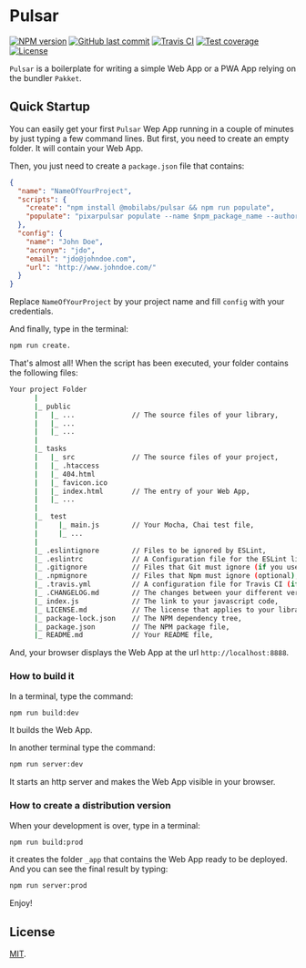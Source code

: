 # Pulsar

[![NPM version][npm-image]][npm-url]
[![GitHub last commit][commit-image]][commit-url]
[![Travis CI][travis-image]][travis-url]
[![Test coverage][coveralls-image]][coveralls-url]
[![License][license-image]](LICENSE.md)
<!-- [![Dependencies status][dependencies-image]][dependencies-url]
[![Dev Dependencies status][devdependencies-image]][devdependencies-url] -->

`Pulsar` is a boilerplate for writing a simple Web App or a PWA App relying on the bundler `Pakket`.


## Quick Startup

You can easily get your first `Pulsar` Wep App running in a couple of minutes by just typing a few command lines. But first, you need to create an empty folder. It will contain your Web App.

Then, you just need to create a `package.json` file that contains:

```json
{
  "name": "NameOfYourProject",
  "scripts": {
    "create": "npm install @mobilabs/pulsar && npm run populate",
    "populate": "pixarpulsar populate --name $npm_package_name --author $npm_package_config_name --acronym $npm_package_config_acronym --email $npm_package_config_email --url $npm_package_config_url && npm install && npm run build:dev && npm run test && npm run report && npm run dev"
  },
  "config": {
    "name": "John Doe",
    "acronym": "jdo",
    "email": "jdo@johndoe.com",
    "url": "http://www.johndoe.com/"
  }
}
```

Replace `NameOfYourProject` by your project name and fill `config` with your credentials.

And finally, type in the terminal:

```bash
npm run create.
```

That's almost all! When the script has been executed, your folder contains the following files:

```bash
Your project Folder
      |
      |_ public
      |   |_ ...              // The source files of your library,
      |   |_ ...
      |   |_ ...
      |
      |_ tasks
      |   |_ src              // The source files of your project,
      |   |_ .htaccess
      |   |_ 404.html
      |   |_ favicon.ico
      |   |_ index.html       // The entry of your Web App,
      |   |_ ...  
      |
      |_  test
      |     |_ main.js        // Your Mocha, Chai test file,
      |     |_ ...
      |
      |_ .eslintignore        // Files to be ignored by ESLint,
      |_ .eslintrc            // A Configuration file for the ESLint linter tool (if you use it),
      |_ .gitignore           // Files that Git must ignore (if you use git),
      |_ .npmignore           // Files that Npm must ignore (optional),
      |_ .travis.yml          // A configuration file for Travis CI (if you use it),
      |_ .CHANGELOG.md        // The changes between your different versions,
      |_ index.js             // The link to your javascript code,
      |_ LICENSE.md           // The license that applies to your library (here MIT),
      |_ package-lock.json    // The NPM dependency tree,
      |_ package.json         // The NPM package file,
      |_ README.md            // Your README file,
```

And, your browser displays the Web App at the url `http://localhost:8888`.


### How to build it

In a terminal, type the command:

```bash
npm run build:dev
```

It builds the Web App.

In another terminal type the command:

```bash
npm run server:dev
```

It starts an http server and makes the Web App visible in your browser.


### How to create a distribution version

When your development is over, type in a terminal:

```bash
npm run build:prod
```

it creates the folder `_app` that contains the Web App ready to be deployed. And you can see the final result by typing:

```bash
npm run server:prod
```

Enjoy!


## License

[MIT](LICENSE.md).

<!--- URls -->

[npm-image]: https://img.shields.io/npm/v/@mobilabs/pulsar.svg?logo=npm&logoColor=fff&label=NPM+package
[release-image]: https://img.shields.io/github/release/jclo/pulsar.svg?include_prereleases
[commit-image]: https://img.shields.io/github/last-commit/jclo/pulsar.svg?logo=github
[travis-image]: https://img.shields.io/travis/com/jclo/pulsar.svg?logo=travis-ci&logoColor=fff
[coveralls-image]: https://img.shields.io/coveralls/jclo/pulsar/master.svg?&logo=coveralls
[dependencies-image]: https://david-dm.org/jclo/pulsar/status.svg?theme=shields.io
[devdependencies-image]: https://david-dm.org/jclo/pulsar/dev-status.svg?theme=shields.io
[npm-bundle-size-image]: https://img.shields.io/bundlephobia/minzip/@mobilabs/pulsar.svg
[license-image]: https://img.shields.io/npm/l/@mobilabs/pulsar.svg

[npm-url]: https://www.npmjs.com/package/@mobilabs/pulsar
[release-url]: https://github.com/jclo/pulsar/tags
[commit-url]: https://github.com/jclo/pulsar/commits/master
[travis-url]: https://app.travis-ci.com/jclo/pulsar?branch=main
[coveralls-url]: https://coveralls.io/github/jclo/pulsar?branch=master
[dependencies-url]: https://david-dm.org/jclo/pulsar
[devdependencies-url]: https://david-dm.org/jclo/pulsar?type=dev
[license-url]: http://opensource.org/licenses/MIT
[npm-bundle-size-url]: https://img.shields.io/bundlephobia/minzip/@mobilabs/pulsar
